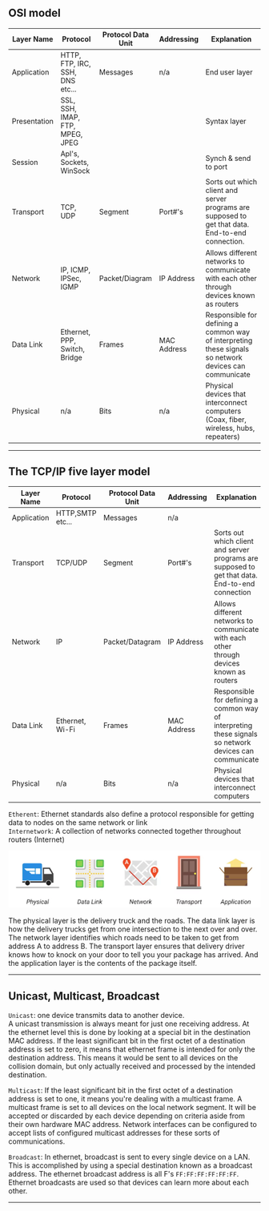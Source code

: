## OSI model

| Layer Name | Protocol | Protocol Data Unit | Addressing | Explanation |
|------------|----------|--------------------|------------|-------------|
| Application | HTTP, FTP, IRC, SSH, DNS etc...| Messages | n/a | End user layer
| Presentation | SSL, SSH, IMAP, FTP, MPEG, JPEG | | |  Syntax layer
| Session | ApI's, Sockets, WinSock | | | Synch & send to port
| Transport | TCP, UDP | Segment | Port#'s | Sorts out which client and server programs are supposed to get that data. End-to-end connection.
| Network | IP, ICMP, IPSec, IGMP | Packet/Diagram | IP Address | Allows different networks to communicate with each other through devices known as routers
| Data Link | Ethernet, PPP, Switch, Bridge | Frames | MAC Address | Responsible for defining a common way of interpreting these signals so network devices can communicate
| Physical | n/a | Bits | n/a | Physical devices that interconnect computers (Coax, fiber, wireless, hubs, repeaters)
___
## The TCP/IP five layer model

| Layer Name | Protocol | Protocol Data Unit | Addressing | Explanation |
|------------|----------|--------------------|------------|-------------|
| Application | HTTP,SMTP etc...| Messages | n/a | 
| Transport | TCP/UDP | Segment | Port#'s | Sorts out which client and server programs are supposed to get that data. End-to-end connection
| Network | IP | Packet/Datagram | IP Address | Allows different networks to communicate with each other through devices known as routers
| Data Link | Ethernet, Wi-Fi | Frames | MAC Address | Responsible for defining a common way of interpreting these signals so network devices can communicate
| Physical | n/a | Bits | n/a | Physical devices that interconnect computers

`Etherent`: Ethernet standards also define a protocol responsible for getting data 
to nodes on the same network or link  
`Internetwork`: A collection of networks connected together throughout routers (Internet)

![img.png](img.png)

The physical layer is the delivery truck and the roads. The data link layer is 
how the delivery trucks get from one intersection to the next over and over. 
The network layer identifies which roads need to be taken to get from address A to address B. 
The transport layer ensures that delivery driver knows how to knock on your door 
to tell you your package has arrived. 
And the application layer is the contents of the package itself.
___
## Unicast, Multicast, Broadcast
`Unicast`: one device transmits data to another device.  
A unicast transmission is always meant for just one receiving address. 
At the ethernet level this is done by looking at a special bit in the destination MAC address. 
If the least significant bit in the first octet of a destination address is set to zero, 
it means that ethernet frame is intended for only the destination address. 
This means it would be sent to all devices on the collision domain, but only actually received and processed by the intended destination.

`Multicast`: If the least significant bit in the first octet of a destination address is set to one, it means you're dealing with a multicast frame. 
A multicast frame is set to all devices on the local network segment. It will be accepted or discarded by each device depending on criteria 
aside from their own hardware MAC address. Network interfaces can be configured to accept 
lists of configured multicast addresses for these sorts of communications. 

`Broadcast`:  In ethernet, broadcast is sent to every single device on a LAN. 
This is accomplished by using a special destination known as a broadcast address. 
The ethernet broadcast address is all F's `FF:FF:FF:FF:FF:FF`. Ethernet broadcasts are used so that devices can learn more about each other.
___

